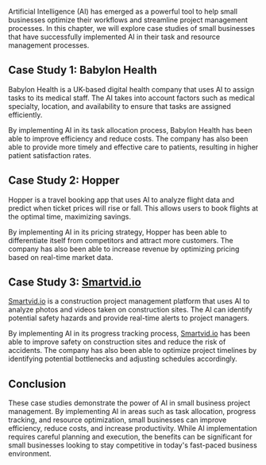 

Artificial Intelligence (AI) has emerged as a powerful tool to help small businesses optimize their workflows and streamline project management processes. In this chapter, we will explore case studies of small businesses that have successfully implemented AI in their task and resource management processes.

Case Study 1: Babylon Health
----------------------------

Babylon Health is a UK-based digital health company that uses AI to assign tasks to its medical staff. The AI takes into account factors such as medical specialty, location, and availability to ensure that tasks are assigned efficiently.

By implementing AI in its task allocation process, Babylon Health has been able to improve efficiency and reduce costs. The company has also been able to provide more timely and effective care to patients, resulting in higher patient satisfaction rates.

Case Study 2: Hopper
--------------------

Hopper is a travel booking app that uses AI to analyze flight data and predict when ticket prices will rise or fall. This allows users to book flights at the optimal time, maximizing savings.

By implementing AI in its pricing strategy, Hopper has been able to differentiate itself from competitors and attract more customers. The company has also been able to increase revenue by optimizing pricing based on real-time market data.

Case Study 3: [Smartvid.io](http://Smartvid.io)
-----------------------------------------------

[Smartvid.io](http://Smartvid.io) is a construction project management platform that uses AI to analyze photos and videos taken on construction sites. The AI can identify potential safety hazards and provide real-time alerts to project managers.

By implementing AI in its progress tracking process, [Smartvid.io](http://Smartvid.io) has been able to improve safety on construction sites and reduce the risk of accidents. The company has also been able to optimize project timelines by identifying potential bottlenecks and adjusting schedules accordingly.

Conclusion
----------

These case studies demonstrate the power of AI in small business project management. By implementing AI in areas such as task allocation, progress tracking, and resource optimization, small businesses can improve efficiency, reduce costs, and increase productivity. While AI implementation requires careful planning and execution, the benefits can be significant for small businesses looking to stay competitive in today's fast-paced business environment.



